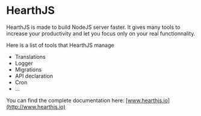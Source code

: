 # HearthJS

HearthJS is made to build NodeJS server faster. It gives many tools to increase your productivity and let you focus only on your real functionnality.

Here is a list of tools that HearthJS manage

- Translations
- Logger
- Migrations
- API declaration
- Cron
- ...

You can find the complete documentation here: [www.hearthjs.io](http://www.hearthjs.io)
